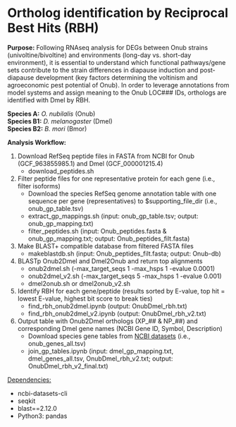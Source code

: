# Ortholog identification by Reciprocal Best Hits (RBH)

**Purpose:** Following RNAseq analysis for DEGs between Onub strains (univoltine/bivoltine) and environments (long-day vs. short-day environment), it is essential to understand which functional pathways/gene sets contribute to the strain differences in diapause induction and post-diapause development (key factors determining the voltinism and agroeconomic pest potential of Onub). In order to leverage annotations from model systems and assign meaning to the Onub LOC### IDs, orthologs are identified with Dmel by RBH.  

**Species A:** *O. nubilalis* (Onub) <br>
**Species B1:** *D. melanogaster* (Dmel) <br>
**Species B2:** *B. mori* (Bmor)

**Analysis Workflow:**
  1) Download RefSeq peptide files in FASTA from NCBI for Onub (GCF_963855985.1) and Dmel (GCF_000001215.4)
     - download_peptides.sh
  2) Filter peptide files for one representative protein for each gene (i.e., filter isoforms)
     - Download the species RefSeq genome annotation table with one sequence per gene (representatives) to $supporting_file_dir (i.e., onub_gp_table.tsv)
     - extract_gp_mappings.sh (input: onub_gp_table.tsv; output: onub_gp_mapping.txt)
     - filter_peptides.sh (input: Onub_peptides.fasta & onub_gp_mapping.txt; output: Onub_peptides_filt.fasta)
  4) Make BLAST+ compatible database from filtered FASTA files
     - makeblastdb.sh (input: Onub_peptides_filt.fasta; output: Onub-db)
  5) BLASTp Onub2Dmel and Dmel2Onub and return top alignments
     - onub2dmel.sh (-max_target_seqs 1 -max_hsps 1 -evalue 0.0001)
     - onub2dmel_v2.sh (-max_target_seqs 5 -max_hsps 1 -evalue 0.001)
     - dmel2onub.sh or dmel2onub_v2.sh
  6) Identify RBH for each gene/peptide (results sorted by E-value, top hit = lowest E-value, highest bit score to break ties)
     - find_rbh_onub2dmel.ipynb (output: OnubDmel_rbh.txt) 
     - find_rbh_onub2dmel_v2.ipynb (output: OnubDmel_rbh_v2.txt) 
  7) Output table with Onub2Dmel orthologs (XP_## & NP_##) and corresponding Dmel gene names (NCBI Gene ID, Symbol, Description)
     - Download species gene tables from [NCBI datasets](https://www.ncbi.nlm.nih.gov/datasets/gene/) (i.e., onub_genes_all.tsv)
     - join_gp_tables.ipynb (input: dmel_gp_mapping.txt, dmel_genes_all.tsv, OnubDmel_rbh_v2.txt; output: OnubDmel_rbh_v2_final.txt)

<ins>Dependencies:</ns>
- ncbi-datasets-cli
- seqkit
- blast==2.12.0
- Python3: pandas  
